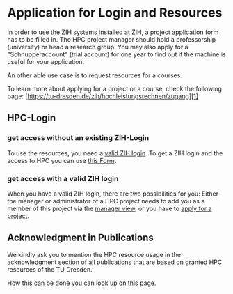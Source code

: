 # Application for Login and Resources

In order to use the ZIH systems installed at ZIH, a project application form has to be filled in.
The HPC project manager should hold a professorship (university) or head a research group. You may
also apply for a "Schnupperaccount" (trial account) for one year to find out if the machine is
useful for your application.

An other able use case is to request resources for a courses.

To learn more about applying for a project or a course,
check the following page:
[https://tu-dresden.de/zih/hochleistungsrechnen/zugang][1]

## HPC-Login

### get access without an existing ZIH-Login

To use the resources, you need a [valid ZIH login][2]. To get a ZIH login and the
access to HPC you can use
[this Form][4].

### get access with a valid ZIH login

When you have a valid ZIH login, there are two possibilities for you: Either the manager or
administrator of a HPC project needs to add you as a member of this project via the
[manager view][3], or you have to [apply for a project](project_request_form.md). 

## Acknowledgment in Publications

We kindly ask you to mention the HPC resource usage in the acknowledgment
section of all publications that are based on granted HPC resources of the TU Dresden.

How this can be done you can look up on [this page][5].

[1]: https://tu-dresden.de/zih/hochleistungsrechnen/zugang
[2]: https://tu-dresden.de/zih/dienste/service-katalog/zugangsvoraussetzung
[3]: https://doc.zih.tu-dresden.de/application/project_management/#manage-project-members-dis-enable
[4]: https://selfservice.zih.tu-dresden.de/l/index.php/hpclogin
[5]: https://tu-dresden.de/zih/hochleistungsrechnen/zugang/projektantrag#section-4
